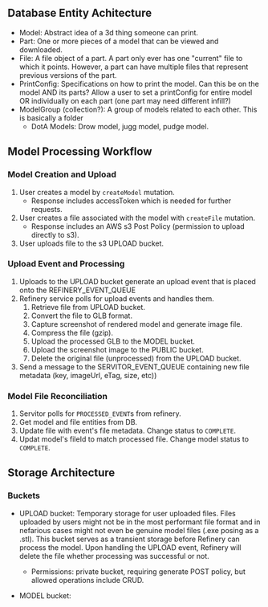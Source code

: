 ## Database Entity Achitecture

- Model: Abstract idea of a 3d thing someone can print.
- Part: One or more pieces of a model that can be viewed and downloaded.
- File: A file object of a part. A part only ever has one "current" file to which it points. However, a part can have multiple files that represent previous versions of the part.
- PrintConfig: Specifications on how to print the model. Can this be on the model AND its parts? Allow a user to set a printConfig for entire model OR individually on each part (one part may need different infill?)
- ModelGroup (collection?): A group of models related to each other. This is basically a folder
  - DotA Models: Drow model, jugg model, pudge model.

## Model Processing Workflow

### Model Creation and Upload

1. User creates a model by `createModel` mutation.
   - Response includes accessToken which is needed for further requests.
2. User creates a file associated with the model with `createFile` mutation.
   - Response includes an AWS s3 Post Policy (permission to upload directly to s3).
3. User uploads file to the s3 UPLOAD bucket.

### Upload Event and Processing

1. Uploads to the UPLOAD bucket generate an upload event that is placed onto the REFINERY_EVENT_QUEUE
2. Refinery service polls for upload events and handles them.
   1. Retrieve file from UPLOAD bucket.
   2. Convert the file to GLB format.
   3. Capture screenshot of rendered model and generate image file.
   4. Compress the file (gzip).
   5. Upload the processed GLB to the MODEL bucket.
   6. Upload the screenshot image to the PUBLIC bucket.
   7. Delete the original file (unprocessed) from the UPLOAD bucket.
3. Send a message to the SERVITOR_EVENT_QUEUE containing new file metadata (key, imageUrl, eTag, size, etc))

### Model File Reconciliation

1. Servitor polls for `PROCESSED_EVENT`s from refinery.
2. Get model and file entities from DB.
3. Update file with event's file metadata. Change status to `COMPLETE`.
4. Updat model's fileId to match processed file. Change model status to `COMPLETE`.

## Storage Architecture

### Buckets

- UPLOAD bucket: Temporary storage for user uploaded files. Files uploaded by users might not be in the most performant file format and in nefarious cases might not even be genuine model files (.exe posing as a .stl). This bucket serves as a transient storage before Refinery can process the model. Upon handling the UPLOAD event, Refinery will delete the file whether processing was successful or not.

  - Permissions: private bucket, requiring generate POST policy, but allowed operations include CRUD.

- MODEL bucket:

